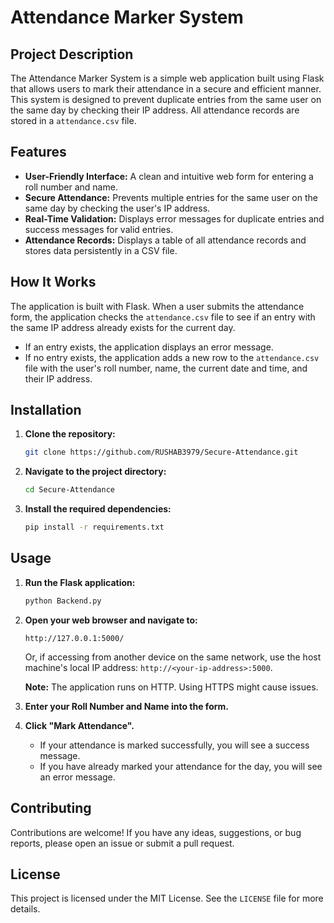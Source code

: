# Attendance Marker System

## Project Description

The Attendance Marker System is a simple web application built using Flask that allows users to mark their attendance in a secure and efficient manner. This system is designed to prevent duplicate entries from the same user on the same day by checking their IP address. All attendance records are stored in a `attendance.csv` file.

## Features

-   **User-Friendly Interface:** A clean and intuitive web form for entering a roll number and name.
-   **Secure Attendance:** Prevents multiple entries for the same user on the same day by checking the user's IP address.
-   **Real-Time Validation:** Displays error messages for duplicate entries and success messages for valid entries.
-   **Attendance Records:** Displays a table of all attendance records and stores data persistently in a CSV file.

## How It Works

The application is built with Flask. When a user submits the attendance form, the application checks the `attendance.csv` file to see if an entry with the same IP address already exists for the current day.

-   If an entry exists, the application displays an error message.
-   If no entry exists, the application adds a new row to the `attendance.csv` file with the user's roll number, name, the current date and time, and their IP address.

## Installation

1.  **Clone the repository:**
    ```bash
    git clone https://github.com/RUSHAB3979/Secure-Attendance.git
    ```
2.  **Navigate to the project directory:**
    ```bash
    cd Secure-Attendance
    ```
3.  **Install the required dependencies:**
    ```bash
    pip install -r requirements.txt
    ```

## Usage

1.  **Run the Flask application:**
    ```bash
    python Backend.py
    ```
2.  **Open your web browser and navigate to:**
    ```
    http://127.0.0.1:5000/
    ```
    Or, if accessing from another device on the same network, use the host machine's local IP address: `http://<your-ip-address>:5000`.

    **Note:** The application runs on HTTP. Using HTTPS might cause issues.

3.  **Enter your Roll Number and Name into the form.**

4.  **Click "Mark Attendance".**

    -   If your attendance is marked successfully, you will see a success message.
    -   If you have already marked your attendance for the day, you will see an error message.

## Contributing

Contributions are welcome! If you have any ideas, suggestions, or bug reports, please open an issue or submit a pull request.

## License

This project is licensed under the MIT License. See the `LICENSE` file for more details.
